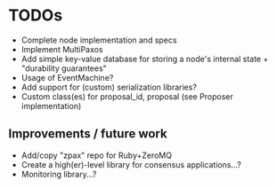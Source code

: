 TODOs
=====================

* Complete node implementation and specs
* Implement MultiPaxos
* Add simple key-value database for storing a node's internal state + "durability guarantees"
* Usage of EventMachine?
* Add support for (custom) serialization libraries?
* Custom class(es) for proposal_id, proposal (see Proposer implementation)

Improvements / future work
--------------------------

* Add/copy "zpax" repo for Ruby+ZeroMQ
* Create a high(er)-level library for consensus applications...?
* Monitoring library...?
